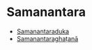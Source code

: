 # Samanantara

* [Samanantaraduka](Samanantara/Samanantaraduka.md)
* [Samanantaraghaṭanā](Samanantara/Samanantaraghatana.md)
